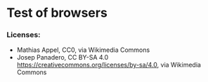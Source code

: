 # Test of browsers

### Licenses:
* Mathias Appel, CC0, via Wikimedia Commons
* Josep Panadero, CC BY-SA 4.0 <https://creativecommons.org/licenses/by-sa/4.0>, via Wikimedia Commons